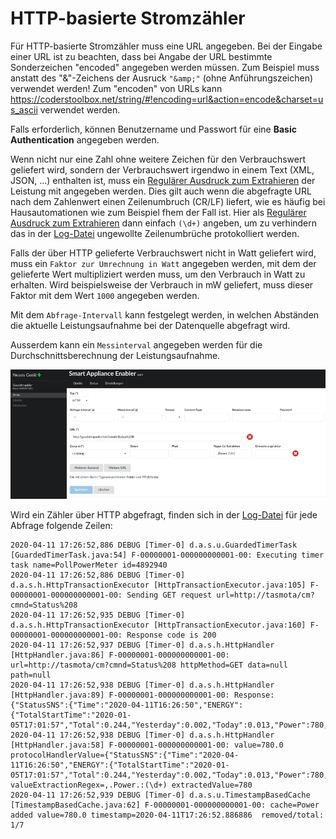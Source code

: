 # HTTP-basierte Stromzähler

Für HTTP-basierte Stromzähler muss eine URL angegeben. Bei der Eingabe einer URL ist zu beachten, dass bei Angabe der URL bestimmte Sonderzeichen "encoded" angegeben werden müssen. Zum Beispiel muss anstatt des "&"-Zeichens der Ausruck ```"&amp;"``` (ohne Anführungszeichen) verwendet werden! Zum "encoden" von URLs kann https://coderstoolbox.net/string/#!encoding=url&action=encode&charset=us_ascii verwendet werden.

Falls erforderlich, können Benutzername und Passwort für eine __Basic Authentication__ angegeben werden.

Wenn nicht nur eine Zahl ohne weitere Zeichen für den Verbrauchswert geliefert wird, sondern der Verbrauchswert irgendwo in einem Text (XML, JSON, ...) enthalten ist, muss ein [Regulärer Ausdruck zum Extrahieren](WertExtraktion_DE.md) der Leistung mit angegeben werden. Dies gilt auch wenn die abgefragte URL nach dem Zahlenwert einen Zeilenumbruch (CR/LF) liefert, wie es häufig bei Hausautomationen wie zum Beispiel fhem der Fall ist. Hier als [Regulärer Ausdruck zum Extrahieren](WertExtraktion_DE.md)  dann einfach ```(\d+)``` angeben, um zu verhindern das in der [Log-Datei](Support.md#Log) ungewollte Zeilenumbrüche protokolliert werden.

Falls der über HTTP gelieferte Verbrauchswert nicht in Watt geliefert wird, muss ein ```Faktor zur Umrechnung in Watt``` angegeben werden, mit dem der gelieferte Wert multipliziert werden muss, um den Verbrauch in Watt zu erhalten. Wird beispielsweise der Verbrauch in mW geliefert, muss dieser Faktor mit dem Wert ```1000``` angegeben werden.

Mit dem ```Abfrage-Intervall``` kann festgelegt werden, in welchen Abständen die aktuelle Leistungsaufnahme bei der Datenquelle abgefragt wird.

Ausserdem kann ein ```Messinterval``` angegeben werden für die Durchschnittsberechnung der Leistungsaufnahme.

![HTTP-basierter Zähler](../pics/fe/HttpMeter.png)

Wird ein Zähler über HTTP abgefragt, finden sich in der [Log-Datei](Support.md#Log) für jede Abfrage folgende Zeilen:

```
2020-04-11 17:26:52,886 DEBUG [Timer-0] d.a.s.u.GuardedTimerTask [GuardedTimerTask.java:54] F-00000001-000000000001-00: Executing timer task name=PollPowerMeter id=4892940
2020-04-11 17:26:52,886 DEBUG [Timer-0] d.a.s.h.HttpTransactionExecutor [HttpTransactionExecutor.java:105] F-00000001-000000000001-00: Sending GET request url=http://tasmota/cm?cmnd=Status%208
2020-04-11 17:26:52,935 DEBUG [Timer-0] d.a.s.h.HttpTransactionExecutor [HttpTransactionExecutor.java:160] F-00000001-000000000001-00: Response code is 200
2020-04-11 17:26:52,937 DEBUG [Timer-0] d.a.s.h.HttpHandler [HttpHandler.java:86] F-00000001-000000000001-00: url=http://tasmota/cm?cmnd=Status%208 httpMethod=GET data=null path=null
2020-04-11 17:26:52,938 DEBUG [Timer-0] d.a.s.h.HttpHandler [HttpHandler.java:89] F-00000001-000000000001-00: Response: {"StatusSNS":{"Time":"2020-04-11T16:26:50","ENERGY":{"TotalStartTime":"2020-01-05T17:01:57","Total":0.244,"Yesterday":0.002,"Today":0.013,"Power":780,"ApparentPower":813,"ReactivePower":226,"Factor":0.96,"Voltage":236,"Current":3.446}}}
2020-04-11 17:26:52,938 DEBUG [Timer-0] d.a.s.h.HttpHandler [HttpHandler.java:58] F-00000001-000000000001-00: value=780.0 protocolHandlerValue={"StatusSNS":{"Time":"2020-04-11T16:26:50","ENERGY":{"TotalStartTime":"2020-01-05T17:01:57","Total":0.244,"Yesterday":0.002,"Today":0.013,"Power":780,"ApparentPower":813,"ReactivePower":226,"Factor":0.96,"Voltage":236,"Current":3.446}}} valueExtractionRegex=,.Power.:(\d+) extractedValue=780
2020-04-11 17:26:52,939 DEBUG [Timer-0] d.a.s.u.TimestampBasedCache [TimestampBasedCache.java:62] F-00000001-000000000001-00: cache=Power added value=780.0 timestamp=2020-04-11T17:26:52.886886  removed/total: 1/7
```
